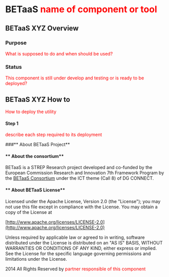 **BETaaS <font style='color:red'>name of component or tool</font>**
===================





## BETaaS XYZ Overview


### Purpose

<font style='color:red'>What is supposed to do and when should be used?</font>


### Status

<font style='color:red'>This component is still under develop and testing or is ready to be deployed?</font>



## BETaaS XYZ How to
<font style='color:red'>How to deploy the utility</font>

#### Step 1


<font style='color:red'>describe each step required to its deployment</font>



###** About BETaaS Project**

#### ** About the consortium**

BETaaS is a STREP Research project developed and co-funded by the European Commission Research and Innovation 7th Framework Program by the [BETaaS Consortium](http://www.betaas.eu/consortium.html#.VEeGuhZvAgk) under the ICT theme (Call 8) of DG CONNECT.

#### ** About BETaaS License**

Licensed under the Apache License, Version 2.0 (the "License"); you may not use this file except in compliance with the License. You may obtain a copy of the License at

[http://www.apache.org/licenses/LICENSE-2.0](http://www.apache.org/licenses/LICENSE-2.0)

Unless required by applicable law or agreed to in writing, software  distributed under the License is distributed on an "AS IS" BASIS,  WITHOUT WARRANTIES OR CONDITIONS OF ANY KIND, either express or implied.  See the License for the specific language governing permissions and  limitations under the License.


2014 All Rights Reserved by <font style='color:red'>partner responsible of this component</font>
